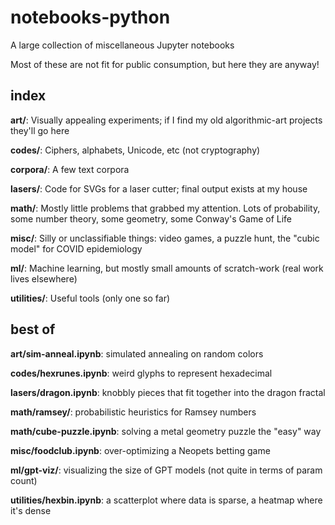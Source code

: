# notebooks-python
A large collection of miscellaneous Jupyter notebooks

Most of these are not fit for public consumption, but here they are anyway!

## index

**art/**: Visually appealing experiments; if I find my old algorithmic-art projects they'll go here

**codes/**: Ciphers, alphabets, Unicode, etc (not cryptography)

**corpora/**: A few text corpora

**lasers/**: Code for SVGs for a laser cutter; final output exists at my house

**math/**: Mostly little problems that grabbed my attention. Lots of probability, some number theory, some geometry, some Conway's Game of Life

**misc/**: Silly or unclassifiable things: video games, a puzzle hunt, the "cubic model" for COVID epidemiology

**ml/**: Machine learning, but mostly small amounts of scratch-work (real work lives elsewhere)

**utilities/**: Useful tools (only one so far)

## best of

**art/sim-anneal.ipynb**: simulated annealing on random colors

**codes/hexrunes.ipynb**: weird glyphs to represent hexadecimal

**lasers/dragon.ipynb**: knobbly pieces that fit together into the dragon fractal

**math/ramsey/**: probabilistic heuristics for Ramsey numbers

**math/cube-puzzle.ipynb**: solving a metal geometry puzzle the "easy" way

**misc/foodclub.ipynb**: over-optimizing a Neopets betting game

**ml/gpt-viz/**: visualizing the size of GPT models (not quite in terms of param count)

**utilities/hexbin.ipynb**: a scatterplot where data is sparse, a heatmap where it's dense
